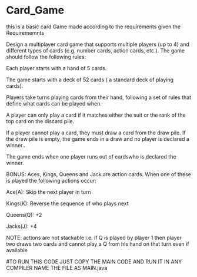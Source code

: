 # Card_Game
this is a basic card Game made according to the requirements given
the Requirememnts 

Design a multiplayer card game that supports multiple players (up to 4) and different types of cards (e.g. number cards, action cards, etc.). The game should follow the following rules:

Each player starts with a hand of 5 cards.

The game starts with a deck of 52 cards ( a standard deck of playing cards).

Players take turns playing cards from their hand, following a set of rules that define what cards can be played when.

A player can only play a card if it matches either the suit or the rank of the top card on the discard pile.

If a player cannot play a card, they must draw a card from the draw pile. If the draw pile is empty, the game ends in a draw and no player is declared a winner..

The game ends when one player runs out of cardswho is declared the winner.

BONUS: Aces, Kings, Queens and Jack are action cards. When one of these is played the following actions occur:

Ace(A): Skip the next player in turn

Kings(K): Reverse the sequence of who plays next 

Queens(Q): +2

Jacks(J): +4

NOTE: actions are not stackable i.e. if Q is played by player 1 then player two draws two cards and cannot play a Q from his hand on that turn even if available

#TO RUN THIS CODE JUST COPY THE MAIN CODE AND RUN IT IN ANY COMPILER NAME THE FILE AS MAIN.java
